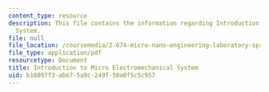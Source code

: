 ```yaml
---
content_type: resource
description: This file contains the information regarding Introduction to Micro Electromechanical
  System.
file: null
file_location: /coursemedia/2-674-micro-nano-engineering-laboratory-spring-2016/b16097f3abe75a9c249f50a0f5c5c957_MIT2_674S16_IntroToMEMS.pdf
file_type: application/pdf
resourcetype: Document
title: Introduction to Micro Electromechanical System
uid: b16097f3-abe7-5a9c-249f-50a0f5c5c957
---
```


